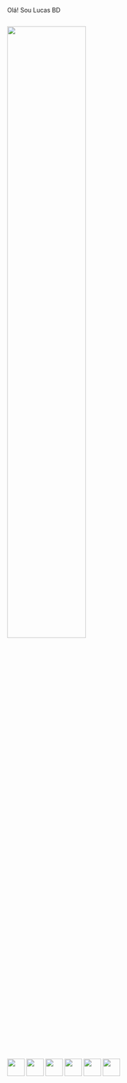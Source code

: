 Olá! Sou Lucas BD 

##

<div>
<img width="60%"
  src="https://github-readme-stats.vercel.app/api/top-langs/?username=LucasBDoficial&layout=compact&langs_count=16&&theme=dark"
  media="(prefers-color-scheme: dark)" />
</div>    
  
##
  
<div>
 <img height="40em" src="https://cdn.jsdelivr.net/gh/devicons/devicon/icons/vscode/vscode-original.svg" />
 <img height="40em" src="https://cdn.jsdelivr.net/gh/devicons/devicon/icons/html5/html5-original.svg" />
 <img height="40em" src="https://cdn.jsdelivr.net/gh/devicons/devicon/icons/css3/css3-original.svg" />
 <img height="40em" src="https://cdn.jsdelivr.net/gh/devicons/devicon/icons/javascript/javascript-original.svg" />
 <img height="40em" src="https://cdn.jsdelivr.net/gh/devicons/devicon/icons/react/react-original.svg" />
 <img height="40em" src="https://cdn.jsdelivr.net/gh/devicons/devicon/icons/figma/figma-original.svg" />
</div>  

